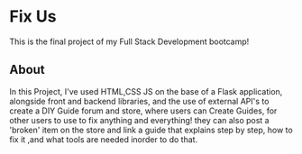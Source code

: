 
# Fix Us 

This is the final project of my Full Stack Development bootcamp!

## About
In this Project, I've used HTML,CSS JS on the base of a Flask application, alongside front and backend libraries, and the use of external API's to create a DIY Guide forum and store, where users can Create Guides, for other users to use to fix anything and everything! they can also post a 'broken' item on the store and link a guide that explains step by step, how to fix it ,and what tools are needed inorder to do that. 
